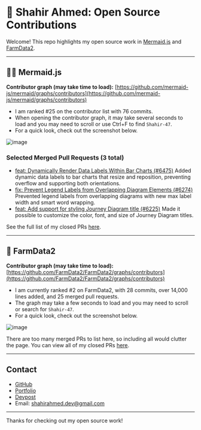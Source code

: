 # 🌟 Shahir Ahmed: Open Source Contributions

Welcome!
This repo highlights my open source work in [Mermaid.js](https://github.com/mermaid-js/mermaid) and [FarmData2](https://github.com/FarmData2/FarmData2).

---

## 🧜‍♂️ Mermaid.js

**Contributor graph (may take time to load):**
[https://github.com/mermaid-js/mermaid/graphs/contributors](https://github.com/mermaid-js/mermaid/graphs/contributors)

* I am ranked #25 on the contributor list with 76 commits.
* When opening the contributor graph, it may take several seconds to load and you may need to scroll or use Ctrl+F to find `Shahir-47`.
* For a quick look, check out the screenshot below.

![image](https://github.com/user-attachments/assets/a7150b8e-afb1-45fd-85da-2fc0556e1a49)

### Selected Merged Pull Requests (3 total)

* [feat: Dynamically Render Data Labels Within Bar Charts (#6475)](https://github.com/mermaid-js/mermaid/pull/6475)
  Added dynamic data labels to bar charts that resize and reposition, preventing overflow and supporting both orientations.
* [fix: Prevent Legend Labels from Overlapping Diagram Elements (#6274)](https://github.com/mermaid-js/mermaid/pull/6274)
  Prevented legend labels from overlapping diagrams with new max label width and smart word wrapping.
* [feat: Add support for styling Journey Diagram title (#6225)](https://github.com/mermaid-js/mermaid/pull/6225)
  Made it possible to customize the color, font, and size of Journey Diagram titles.

See the full list of my closed PRs [here](https://github.com/mermaid-js/mermaid/pulls?q=is%3Apr+involves%3AShahir-47+is%3Aclosed).

---

## 🥕 FarmData2

**Contributor graph (may take time to load):**
[https://github.com/FarmData2/FarmData2/graphs/contributors](https://github.com/FarmData2/FarmData2/graphs/contributors)

* I am currently ranked #2 on FarmData2, with 28 commits, over 14,000 lines added, and 25 merged pull requests.
* The graph may take a few seconds to load and you may need to scroll or search for `Shahir-47`.
* For a quick look, check out the screenshot below.

![image](https://github.com/user-attachments/assets/116b894e-e5f4-4a63-a689-8280e9c87461)

There are too many merged PRs to list here, so including all would clutter the page. You can view all of my closed PRs [here](https://github.com/FarmData2/FarmData2/pulls?q=is%3Apr+involves%3AShahir-47+is%3Aclosed).

---

## Contact

* [GitHub](https://github.com/Shahir-47)
* [Portfolio](https://shahirahmed.com/)
* [Devpost](https://devpost.com/Shahir-47)
* Email: [shahirahmed.dev@gmail.com](mailto:shahirahmed.dev@gmail.com)

---

Thanks for checking out my open source work!

